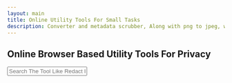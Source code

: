 ```yaml
---
layout: main
title: Online Utility Tools For Small Tasks
description: Converter and metadata scrubber, Along with png to jpeg, wav to mp3, Recet Image & Much more;
---
```


<section style="width: 100%;">
    <h1>Online Browser Based Utility Tools For Privacy</h1>
<div class="search-container">
   <i class="fas fa-search search-icon"></i>
   <input type="text" class="search-bar" id="searchInput" placeholder="Search The Tool Like Redact Image ....">
</div>


<div class="container">
<div class="tool-grid" id="toolsGrid">
</div>
</div>

<script src="/assets/js/privacy-tools.js"></script>